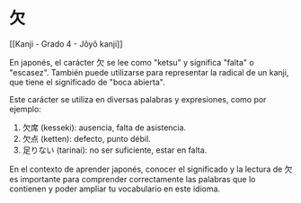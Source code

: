 # 欠

[[Kanji - Grado 4 - Jôyô kanji]]

En japonés, el carácter 欠 se lee como "ketsu" y significa "falta" o "escasez". También puede utilizarse para representar la radical de un kanji, que tiene el significado de "boca abierta". 

Este carácter se utiliza en diversas palabras y expresiones, como por ejemplo:

1. 欠席 (kesseki): ausencia, falta de asistencia.
2. 欠点 (ketten): defecto, punto débil.
3. 足りない (tarinai): no ser suficiente, estar en falta.

En el contexto de aprender japonés, conocer el significado y la lectura de 欠 es importante para comprender correctamente las palabras que lo contienen y poder ampliar tu vocabulario en este idioma.
